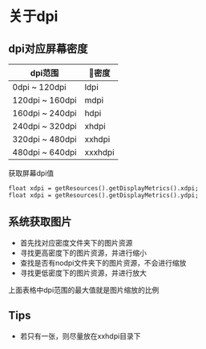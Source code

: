 # 关于dpi #

## dpi对应屏幕密度 ##
<table class="table table-bordered table-striped table-condensed">
<thead>
<tr>
<th>dpi范围</th>
<th>密度</th>
</tr>
</thead>
<tbody>
<tr>
  <td>0dpi ~ 120dpi</td>
  <td>ldpi</td>
</tr>
<tr>
  <td>120dpi ~ 160dpi</td>
  <td>mdpi</td>
</tr>
<tr>
  <td>160dpi ~ 240dpi</td>
  <td>hdpi</td>
</tr>
<tr>
  <td>240dpi ~ 320dpi</td>
  <td>xhdpi</td>
</tr>
<tr>
  <td>320dpi ~ 480dpi</td>
  <td>xxhdpi</td>
</tr>
<tr>
  <td>480dpi ~ 640dpi</td>
  <td>xxxhdpi</td>
</tr>
<tbody>
</table>

获取屏幕dpi值

    float xdpi = getResources().getDisplayMetrics().xdpi;
	float xdpi = getResources().getDisplayMetrics().ydpi;

## 系统获取图片 ##
- 首先找对应密度文件夹下的图片资源
- 寻找更高密度下的图片资源，并进行缩小
- 查找是否有nodpi文件夹下的图片资源，不会进行缩放
- 寻找更低密度下的图片资源，并进行放大

上面表格中dpi范围的最大值就是图片缩放的比例

## Tips ##
- 若只有一张，则尽量放在xxhdpi目录下
